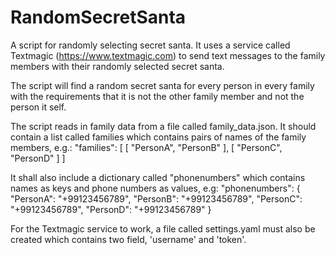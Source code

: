 # RandomSecretSanta

A script for randomly selecting secret santa. It uses a service called Textmagic (https://www.textmagic.com) to send text messages to the family members with their randomly selected secret santa.

The script will find a random secret santa for every person in every family with the requirements that it is not the other family member and not the person it self.

The script reads in family data from a file called family_data.json. It should contain a list called families which contains pairs of names of the family members, e.g.: 
"families": [
        [
            "PersonA",
            "PersonB"
        ],
        [
            "PersonC",
            "PersonD"
        ]
]

It shall also include a dictionary called "phonenumbers" which contains names as keys and phone numbers as values, e.g:
"phonenumbers": {
        "PersonA": "+99123456789",
        "PersonB": "+99123456789",
        "PersonC": "+99123456789",
        "PersonD": "+99123456789"
}

For the Textmagic service to work, a file called settings.yaml must also be created which contains two field, 'username' and 'token'.
